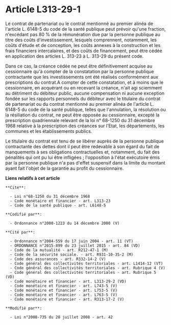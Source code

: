 # Article L313-29-1

Le contrat de partenariat ou le contrat mentionné au premier alinéa de l'article L. 6148-5 du code de la santé publique peut
prévoir qu'une fraction, n'excédant pas 80 % de la rémunération due par la personne publique au titre des coûts
d'investissement, lesquels comprennent, notamment, les coûts d'étude et de conception, les coûts annexes à la construction et
les frais financiers intercalaires, et des coûts de financement, peut être cédée en application des articles L. 313-23 à L.
313-29 du présent code. 

Dans ce cas, la créance cédée ne peut être définitivement acquise au cessionnaire qu'à compter de la constatation par la
personne publique contractante que les investissements ont été réalisés conformément aux prescriptions du contrat.A compter
de cette constatation, et à moins que le cessionnaire, en acquérant ou en recevant la créance, n'ait agi sciemment au
détriment du débiteur public, aucune compensation ni aucune exception fondée sur les rapports personnels du débiteur avec le
titulaire du contrat de partenariat ou du contrat mentionné au premier alinéa de l'article L. 6148-5 du code de la santé
publique, telles que l'annulation, la résolution ou la résiliation du contrat, ne peut être opposée au cessionnaire, excepté
la prescription quadriennale relevant de la loi n° 68-1250 du 31 décembre 1968 relative à la prescription des créances sur
l'Etat, les départements, les communes et les établissements publics. 

Le titulaire du contrat est tenu de se libérer auprès de la personne publique contractante des dettes dont il peut être
redevable à son égard du fait de manquements à ses obligations contractuelles et, notamment, du fait des pénalités qui ont pu
lui être infligées ; l'opposition à l'état exécutoire émis par la personne publique n'a pas d'effet suspensif dans la limite
du montant ayant fait l'objet de la garantie au profit du cessionnaire.

**Liens relatifs à cet article**

	**Cite**:

	  - Loi n°68-1250 du 31 décembre 1968
	  - Code monétaire et financier - art. L313-23
	  - Code de la santé publique - art. L6148-5

	**Codifié par**:

	  - Ordonnance n°2000-1223 du 14 décembre 2000 (V)

	**Cité par**:

	  - Ordonnance n°2004-559 du 17 juin 2004 - art. 11 (VT)
	  - ORDONNANCE n°2015-899 du 23 juillet 2015 - art. 84 (VD)
	  - Code de la mutualité - art. R212-47-1 (M)
	  - Code de la sécurité sociale. - art. R931-10-35-2 (M)
	  - Code des assurances - art. R332-14-2 (V)
	  - Code général des collectivités territoriales - art. L1414-12 (VT)
	  - Code général des collectivités territoriales - art. Rubrique 4 (V)
	  - Code général des collectivités territoriales - art. Rubrique 5 (VD)
	  - Code monétaire et financier - art. L313-29-2 (VD)
	  - Code monétaire et financier - art. L743-5 (V)
	  - Code monétaire et financier - art. L753-5 (V)
	  - Code monétaire et financier - art. L763-5 (V)
	  - Code monétaire et financier - art. R313-17-2 (V)

	**Modifié par**:

	  - Loi n°2008-735 du 28 juillet 2008 - art. 42
